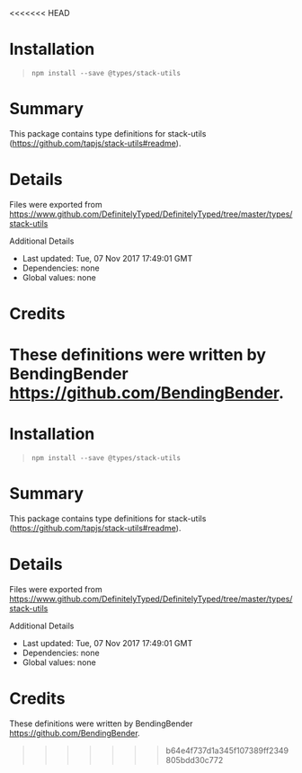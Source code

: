 <<<<<<< HEAD
# Installation
> `npm install --save @types/stack-utils`

# Summary
This package contains type definitions for stack-utils (https://github.com/tapjs/stack-utils#readme).

# Details
Files were exported from https://www.github.com/DefinitelyTyped/DefinitelyTyped/tree/master/types/stack-utils

Additional Details
 * Last updated: Tue, 07 Nov 2017 17:49:01 GMT
 * Dependencies: none
 * Global values: none

# Credits
These definitions were written by BendingBender <https://github.com/BendingBender>.
=======
# Installation
> `npm install --save @types/stack-utils`

# Summary
This package contains type definitions for stack-utils (https://github.com/tapjs/stack-utils#readme).

# Details
Files were exported from https://www.github.com/DefinitelyTyped/DefinitelyTyped/tree/master/types/stack-utils

Additional Details
 * Last updated: Tue, 07 Nov 2017 17:49:01 GMT
 * Dependencies: none
 * Global values: none

# Credits
These definitions were written by BendingBender <https://github.com/BendingBender>.
>>>>>>> b64e4f737d1a345f107389ff2349805bdd30c772
